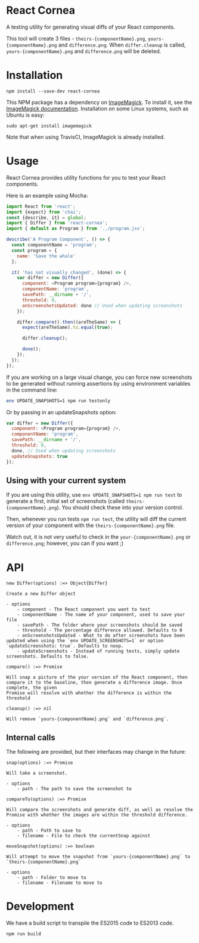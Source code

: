 React Cornea
============

A testing utility for generating visual diffs of your React components.

This tool will create 3 files - `theirs-{componentName}.png`, `yours-{componentName}.png` and `difference.png`. When `differ.cleanup` is called, `yours-{componentName}.png` and `difference.png` will be deleted.

# Installation

```
npm install --save-dev react-cornea
```

This NPM package has a dependency on [ImageMagick](http://www.imagemagick.org/). To install it, see the [ImageMagick documentation](http://www.imagemagick.org/script/binary-releases.php). Installation on some Linux systems, such as Ubuntu is easy:

```
sudo apt-get install imagemagick
```

Note that when using TravisCI, ImageMagick is already installed.

# Usage

React Cornea provides utility functions for you to test your React components.

Here is an example using Mocha:

```js
import React from 'react';
import {expect} from 'chai';
const {describe, it} = global;
import { Differ } from 'react-cornea';
import { default as Program } from '../program.jsx';

describe('A Program Component', () => {
  const componentName = 'program';
  const program = {
    name: 'Save the whale'
  };

  it( 'has not visually changed', (done) => {
    var differ = new Differ({
      component: <Program program={program} />,
      componentName: 'program',
      savePath: __dirname + '/',
      threshold: 0,
      onScreenshotsUpdated: done // Used when updating screenshots
    });

    differ.compare().then((areTheSame) => {
      expect(areTheSame).to.equal(true);

      differ.cleanup();

      done();
    });
  });
});

```

If you are working on a large visual change, you can force new screenshots to be generated without running assertions by using environment variables in the command line:

```sh
env UPDATE_SNAPSHOTS=1 npm run testonly
```

Or by passing in an updateSnapshots option:

```js
var differ = new Differ({
  component: <Program program={program} />,
  componentName: 'program',
  savePath: __dirname + '/',
  threshold: 0,
  done, // Used when updating screenshots
  updateSnapshots: true
});
```

## Using with your current system

If you are using this utility, use `env UPDATE_SNAPSHOTS=1 npm run test` to generate a first, initial set of screenshots (called `theirs-{componentName}.png`). You should check these into your version control.

Then, whenever you run tests `npm run test`, the utility will diff the current version of your component with the `theirs-{componentName}.png` file.

Watch out, it is not very useful to check in the `your-{componentName}.png` or `difference.png`; however, you can if you want ;)

# API

```
new Differ(options) :=> Object{Differ}

Create a new Differ object

- options
    - component - The React component you want to test
    - componentName - The name of your component, used to save your file
    - savePath - The folder where your screenshots should be saved
    - threshold - The percentage difference allowed. Defaults to 0
    - onScreenshotsUpdated - What to do after screenshots have been updated when using the `env UPDATE_SCREENSHOTS=1` or option `updateScreenshots: true`. Defaults to noop.
    - updateScreenshots - Instead of running tests, simply update screenshots. Defaults to false.

```

```
compare() :=> Promise

Will snap a picture of the your version of the React component, then compare it to the baseline, then generate a difference image. Once complete, the given
Promise will resolve with whether the difference is within the threshold
```

```
cleanup() :=> nil

Will remove `yours-{componentName}.png` and `difference.png`.
```

## Internal calls

The following are provided, but their interfaces may change in the future:

```
snap(options) :=> Promise

Will take a screenshot.

- options
    - path - The path to save the screenshot to
```

```
compareTo(options) :=> Promise

Will compare the screenshots and generate diff, as well as resolve the Promise with whether the images are within the threshold difference.

- options
    - path - Path to save to
    - filename - File to check the currentSnap against
```

```
moveSnapshot(options) :=> boolean

Will attempt to move the snapshot from `yours-{componentName}.png` to `theirs-{componentName}.png`

- options
    - path - Folder to move to
    - filename - Filename to move to

```


# Development

We have a build script to transpile the ES2015 code to ES2013 code.

```sh
npm run build
```
